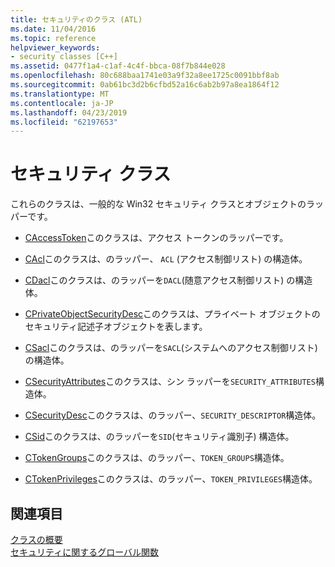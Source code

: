 ```yaml
---
title: セキュリティのクラス (ATL)
ms.date: 11/04/2016
ms.topic: reference
helpviewer_keywords:
- security classes [C++]
ms.assetid: 0477f1a4-c1af-4c4f-bbca-08f7b844e028
ms.openlocfilehash: 80c688baa1741e03a9f32a8ee1725c0091bbf8ab
ms.sourcegitcommit: 0ab61bc3d2b6cfbd52a16c6ab2b97a8ea1864f12
ms.translationtype: MT
ms.contentlocale: ja-JP
ms.lasthandoff: 04/23/2019
ms.locfileid: "62197653"
---
```

# <a name="security-classes"></a>セキュリティ クラス

これらのクラスは、一般的な Win32 セキュリティ クラスとオブジェクトのラッパーです。

- [CAccessToken](../atl/reference/caccesstoken-class.md)このクラスは、アクセス トークンのラッパーです。

- [CAcl](../atl/reference/cacl-class.md)このクラスは、のラッパー、 `ACL` (アクセス制御リスト) の構造体。

- [CDacl](../atl/reference/cdacl-class.md)このクラスは、のラッパーを`DACL`(随意アクセス制御リスト) の構造体。

- [CPrivateObjectSecurityDesc](../atl/reference/cprivateobjectsecuritydesc-class.md)このクラスは、プライベート オブジェクトのセキュリティ記述子オブジェクトを表します。

- [CSacl](../atl/reference/csacl-class.md)このクラスは、のラッパーを`SACL`(システムへのアクセス制御リスト) の構造体。

- [CSecurityAttributes](../atl/reference/csecurityattributes-class.md)このクラスは、シン ラッパーを`SECURITY_ATTRIBUTES`構造体。

- [CSecurityDesc](../atl/reference/csecuritydesc-class.md)このクラスは、のラッパー、`SECURITY_DESCRIPTOR`構造体。

- [CSid](../atl/reference/csid-class.md)このクラスは、のラッパーを`SID`(セキュリティ識別子) 構造体。

- [CTokenGroups](../atl/reference/ctokengroups-class.md)このクラスは、のラッパー、`TOKEN_GROUPS`構造体。

- [CTokenPrivileges](../atl/reference/ctokenprivileges-class.md)このクラスは、のラッパー、`TOKEN_PRIVILEGES`構造体。

## <a name="see-also"></a>関連項目

[クラスの概要](../atl/atl-class-overview.md)<br/>
[セキュリティに関するグローバル関数](../atl/reference/security-global-functions.md)

